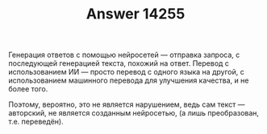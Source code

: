 ﻿---
title: "Answer 14255"
se.owner.user_id: 584395
se.owner.display_name: "Artem"
se.owner.link: "https://ru.meta.stackoverflow.com/users/584395/artem"
se.answer_id: 14255
se.question_id: 14254
se.post_type: answer
se.is_accepted: False
---
<p>Генерация ответов с помощью нейросетей —  отправка запроса, с последующей генерацией текста, похожий на ответ.
Перевод с использованием ИИ — просто перевод с одного языка на другой, с использованием машинного перевода для улучшения качества, и не более того.</p>
<p>Поэтому, вероятно, это не является нарушением, ведь сам текст — авторский, не является созданным нейросетью, (а лишь преобразован, т.е. переведён).</p>
